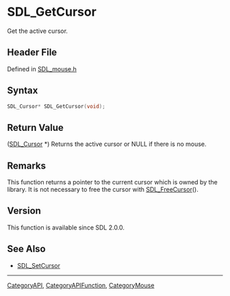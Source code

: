 # SDL_GetCursor

Get the active cursor.

## Header File

Defined in [SDL_mouse.h](https://github.com/libsdl-org/SDL/blob/SDL2/include/SDL_mouse.h)

## Syntax

```c
SDL_Cursor* SDL_GetCursor(void);
```

## Return Value

([SDL_Cursor](SDL_Cursor) *) Returns the active cursor or NULL if there is
no mouse.

## Remarks

This function returns a pointer to the current cursor which is owned by the
library. It is not necessary to free the cursor with
[SDL_FreeCursor](SDL_FreeCursor)().

## Version

This function is available since SDL 2.0.0.

## See Also

- [SDL_SetCursor](SDL_SetCursor)






----
[CategoryAPI](CategoryAPI), [CategoryAPIFunction](CategoryAPIFunction), [CategoryMouse](CategoryMouse)

